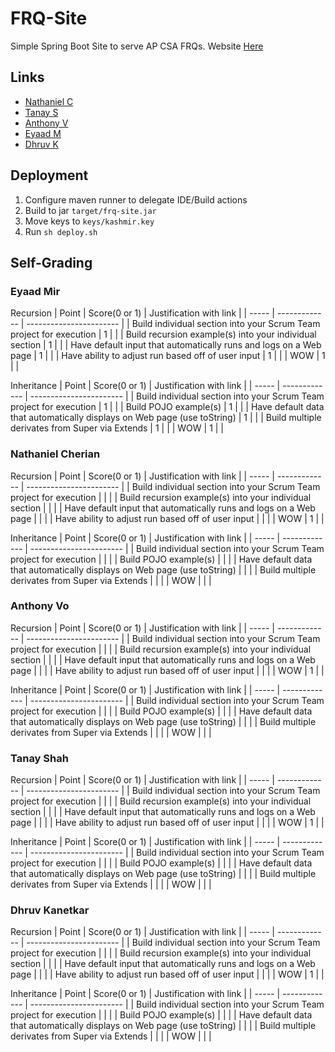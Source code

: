 # FRQ-Site
Simple Spring Boot Site to serve AP CSA FRQs. Website [Here](http://frq.sylicia.com/) 

## Links
- [Nathaniel C](http://frq.sylicia.com/nathan)
- [Tanay S](http://frq.sylicia.com/tanay)
- [Anthony V](http://frq.sylicia.com/anthony)
- [Eyaad M](http://frq.sylicia.com/eyaad)
- [Dhruv K](http://frq.sylicia.com/dhruv)

## Deployment
1. Configure maven runner to delegate IDE/Build actions
2. Build to jar ```target/frq-site.jar```
3. Move keys to ```keys/kashmir.key``` 
4. Run ```sh deploy.sh``` 

## Self-Grading 

### Eyaad Mir
Recursion
| Point | Score(0 or 1) | Justification with link |
| ----- | ------------- | ----------------------- |
| Build individual section into your Scrum Team project for execution | 1 | |
| Build recursion example(s) into your individual section | 1 | |
| Have default input that automatically runs and logs on a Web page | 1 | |
| Have ability to adjust run based off of user input | 1 | |
| WOW | 1 | |

Inheritance
| Point | Score(0 or 1) | Justification with link |
| ----- | ------------- | ----------------------- |
| Build individual section into your Scrum Team project for execution | 1 | |
| Build POJO example(s) | 1 | |
| Have default data that automatically displays on Web page (use toString) | 1 | |
| Build multiple derivates from Super via Extends | 1 | |
| WOW | 1 | |

### Nathaniel Cherian
Recursion
| Point | Score(0 or 1) | Justification with link |
| ----- | ------------- | ----------------------- |
| Build individual section into your Scrum Team project for execution |  | |
| Build recursion example(s) into your individual section |  | |
| Have default input that automatically runs and logs on a Web page |  | |
| Have ability to adjust run based off of user input |  | |
| WOW | 1 | |

Inheritance
| Point | Score(0 or 1) | Justification with link |
| ----- | ------------- | ----------------------- |
| Build individual section into your Scrum Team project for execution |  | |
| Build POJO example(s) |  | |
| Have default data that automatically displays on Web page (use toString) |  | |
| Build multiple derivates from Super via Extends |  | |
| WOW |  | |


### Anthony Vo
Recursion
| Point | Score(0 or 1) | Justification with link |
| ----- | ------------- | ----------------------- |
| Build individual section into your Scrum Team project for execution |  | |
| Build recursion example(s) into your individual section |  | |
| Have default input that automatically runs and logs on a Web page |  | |
| Have ability to adjust run based off of user input |  | |
| WOW | 1 | |

Inheritance
| Point | Score(0 or 1) | Justification with link |
| ----- | ------------- | ----------------------- |
| Build individual section into your Scrum Team project for execution |  | |
| Build POJO example(s) |  | |
| Have default data that automatically displays on Web page (use toString) |  | |
| Build multiple derivates from Super via Extends |  | |
| WOW |  | |


### Tanay Shah
Recursion
| Point | Score(0 or 1) | Justification with link |
| ----- | ------------- | ----------------------- |
| Build individual section into your Scrum Team project for execution |  | |
| Build recursion example(s) into your individual section |  | |
| Have default input that automatically runs and logs on a Web page |  | |
| Have ability to adjust run based off of user input |  | |
| WOW | 1 | |

Inheritance
| Point | Score(0 or 1) | Justification with link |
| ----- | ------------- | ----------------------- |
| Build individual section into your Scrum Team project for execution |  | |
| Build POJO example(s) |  | |
| Have default data that automatically displays on Web page (use toString) |  | |
| Build multiple derivates from Super via Extends |  | |
| WOW |  | |


### Dhruv Kanetkar
Recursion
| Point | Score(0 or 1) | Justification with link |
| ----- | ------------- | ----------------------- |
| Build individual section into your Scrum Team project for execution |  | |
| Build recursion example(s) into your individual section |  | |
| Have default input that automatically runs and logs on a Web page |  | |
| Have ability to adjust run based off of user input |  | |
| WOW | 1 | |

Inheritance
| Point | Score(0 or 1) | Justification with link |
| ----- | ------------- | ----------------------- |
| Build individual section into your Scrum Team project for execution |  | |
| Build POJO example(s) |  | |
| Have default data that automatically displays on Web page (use toString) |  | |
| Build multiple derivates from Super via Extends |  | |
| WOW |  | |
